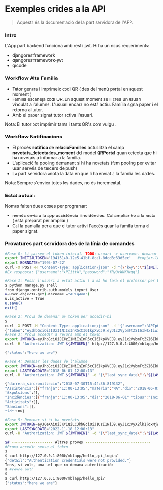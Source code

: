 # Exemples crides a la API
>Aquesta és la documentació de la part servidora de l'APP.
### Intro

L'App part backend funciona amb rest i jwt. Hi ha un nous requeriments:

* djangorestframework
* djangorestframework-jwt
* qrcode

### Workflow Alta Família

* Tutor genera i imprimeix codi QR ( des del menú portal en aquest moment )
* Família escaneja codi QR. En aquest moment se li crea un usuari vinculat a l'alumne. L'usuari encara no està actiu. Família signa paper i el retorna al tutor.
* Amb el paper signat tutor activa l'usuari.

Nota: El tutor pot imprimir tants i tants QR's com vulgui.

### Workflow Notificacions

* El procés **notifica** de **relacioFamilies**  actualitza el camp **novetats_detectades_moment** del model **QRPortal** quan detecta que hi ha novetats a informar a la família.
* L'aplicació fa pooling demanant si hi ha novetats (fem pooling per evitar usar serveis de tercers de push)
* La part servidora anota la data en que li ha enviat a la família les dades.

Nota: Sempre s'envien totes les dades, no és incremental.
### Estat actual:

Només falten dues coses per programar:

* només envia a la app assistència i incidències. Cal ampliar-ho a la resta ( està preparat per ampliar )
* Cal la pantalla per a que el tutor activi l'accés quan la família torna el paper signat.


### Provatures part servidora des de la línia de comandes

```bash
#Fase 0: Li passem el token inicial. TODO: usuari -> username, demanar data naixement
export INITIALTOKEN="19415140-12e5-41bf-8ce1-8dcd3c63d5ec"   #copiar-lo del .odt on hi ha el QR
export BORNDATE="1996-07-22"
curl -X POST -H "Content-Type: application/json" -d "{\"key\":\"${INITIALTOKEN}\", \"born_date\":\"${BORNDATE}\"  }" http://localhost:8000/mblapp/capture_token_api/
#Ex resposta: {"username":"APIittW","password":"fRyOrWNKHegg"}

#Fase 1: Posar l'usuari a estat actiu ( a mà ho farà el professor per UI ):
$ python manage.py shell
from django.contrib.auth.models import User
u=User.objects.get(username ="APIqAxX")
u.is_active = True
u.save()
exit()

#Fase 2: Prova de demanar un token per accedir-hi
$
curl -X POST -H "Content-Type: application/json" -d '{"username":"APIpOH1","password":"sxvQx?drpOHY"}' http://localhost:8000/api-token-auth/
{"token":"eyJhbGciOiJIUzI1NiIsInR5cCI6IkpXVCJ9.eyJ1c2VybmFtZSI6Ik0xIiwidXNlcl9pZCI6NCwiZW1haWwiOiIiLCJleHAiOjE1MjU5NjA5MjR9.EKEhsW-uqdblRLEpAH0uxKMb-FUnCJB6a3_3xRd4Pno"}
#Fase 3: Prova accedir a recurs amb el token
export JWTOKEN=eyJhbGciOiJIUzI1NiIsInR5cCI6IkpXVCJ9.eyJ1c2VybmFtZSI6IkFQSXBPSDEiLCJ1c2VyX2lkIjoyMjYsImVtYWlsIjoiIiwiZXhwIjoxNTMzMDQ2MzgxfQ._OCRlFiMP7ajk5_OxI_zOqZRbCdH8r2dtADmg-FOP28
curl -H "Authorization: JWT ${JWTOKEN}" http://127.0.0.1:8000/mblapp/hello_api_login/

{"status":"here we are"}

#Fase 4: Demanar les dades de l'alumne
export JWTOKEN=eyJhbGciOiJIUzI1NiIsInR5cCI6IkpXVCJ9.eyJ1c2VybmFtZSI6IkFQSWl0dFciLCJ1c2VyX2lkIjoyMzUsImVtYWlsIjoiIiwiZXhwIjoxNTMyOTQ4MDg5fQ.uPixe14hJFLYdALHx2lbkRj6Gl9N4GWe-SUDom1Nh0g
export LASTSYNCDATE="2018-06-01 12:00:13"
curl -H "Authorization: JWT ${JWTOKEN}" -d "{\"last_sync_date\":\"${LASTSYNCDATE}\"  }" http://127.0.0.1:8000/mblapp/syncro_data_api/

{"darrera_sincronitzacio":"2018-07-30T15:49:36.819432",
"Assistència":[{"franja":"12:00-13:05","materia":"MA","dia":"2018-06-01","tipus":"Retard"},{"franja":"10:00-11:05","materia":"FI","dia":"2018-06-02","tipus":"Justificada"}],
"Expulsions":[],
"Incidències":[{"franja":"12:00-13:05","dia":"2018-06-01","tipus":"Incidència","motiu":"Molesta els companys"},{"franja":"12:00-13:05","dia":"2018-06-02","tipus":"Observació","motiu":"Bona feina"}],
"Activitats":[],
"Sancions":[],
"id":108}

#Fase 5: Demanar si hi ha novetats
export JWTOKEN=eyJ0eXAiOiJKV1QiLCJhbGciOiJIUzI1NiJ9.eyJ1c2VyX2lkIjoxMjA4LCJ1c2VybmFtZSI6IkFQSTZtbmIiLCJleHAiOjE2NjkxNTg4ODIsImVtYWlsIjoiIn0.DRNDPdvZ_KxyvNIUH3GJ1UeKsmFFwGihcLzHmY4gZFI
export LASTSYNCDATE="2022-11-18 12:00:13"
curl -H "Authorization: JWT ${JWTOKEN}" -d "{\"last_sync_date\":\"${LASTSYNCDATE}\"  }" http://127.0.0.1:8000/mblapp/notificacions/news/

$# ------------------- Altres proves ------------------------------
#Prova accedir sense el token
$
$ curl http://127.0.0.1:8000/mblapp/hello_api_login/
{"detail":"Authentication credentials were not provided."}
Tens, si vols, una url que no demana autenticació:
$ #sense auth
$
$ curl http://127.0.0.1:8000/mblapp/hello_api/
{"status":"here we are"}
```